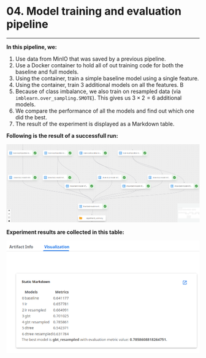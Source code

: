 # 04. Model training and evaluation pipeline

---

**In this pipeline, we:** 

1. Use data from MinIO that was saved by a previous pipeline.
2. Use a Docker container to hold all of out training code for both the baseline and full models.
2. Using the container, train a simple baseline model using a single feature.
3. Using the container, train 3 additional models on all the features. B
4. Because of class imbalance, we also train on resampled data (via `imblearn.over_sampling.SMOTE`). This gives us $3 \times 2 = 6$ additional models.
5. We compare the performance of all the models and find out which one did the best.
6. The result of the experiment is displayed as a Markdown table.

**Following is the result of a successfull run:**

![04 pipeline output](../../images/04-pipeline-output.png)

**Experiment results are collected in this table:**

![04 pipeline table](../../images/04-pipeline-table.png)

